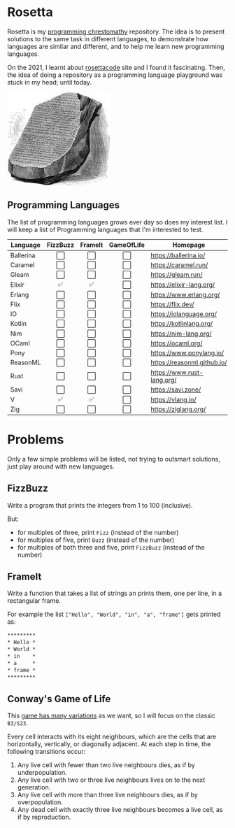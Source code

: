# Rosetta
Rosetta is my [programming chrestomathy][chrestomathy] repository.
The idea is to present solutions to the same task in different languages, to demonstrate how languages are similar and different, and to help me learn new programming languages.

On the 2021, I learnt about [rosettacode][rosettacode] site and I found it fascinating. Then, the idea of doing a repository as a programming language playground was stuck in my head; until today.

![rosetta-stone.jpeg](./rosetta-stone.jpeg)

## Programming Languages
The list of programming languages grows ever day so does my interest list. I will keep a list of Programming languages that
I'm interested to test.

Language | FizzBuzz | FrameIt | GameOfLife | Homepage |
---------|:--------:|:-------:|:----------:| ---------|
Ballerina| :white_large_square: | :white_large_square: | :white_large_square: | https://ballerina.io/
Caramel  | :white_large_square: | :white_large_square: | :white_large_square: | https://caramel.run/
Gleam    | :white_large_square: | :white_large_square: | :white_large_square: | https://gleam.run/
Elixir   | :white_check_mark:   | :white_check_mark:   | :white_large_square: | https://elixir-lang.org/
Erlang   | :white_large_square: | :white_large_square: | :white_large_square: | https://www.erlang.org/
Flix     | :white_large_square: | :white_large_square: | :white_large_square: | https://flix.dev/
IO       | :white_large_square: | :white_large_square: | :white_large_square: | https://iolanguage.org/
Kotlin   | :white_large_square: | :white_large_square: | :white_large_square: | https://kotlinlang.org/
Nim      | :white_large_square: | :white_large_square: | :white_large_square: | https://nim-lang.org/
OCaml    | :white_large_square: | :white_large_square: | :white_large_square: | https://ocaml.org/
Pony     | :white_large_square: | :white_large_square: | :white_large_square: | https://www.ponylang.io/
ReasonML | :white_large_square: | :white_large_square: | :white_large_square: | https://reasonml.github.io/
Rust     | :white_large_square: | :white_large_square: | :white_large_square: | https://www.rust-lang.org/
Savi     | :white_large_square: | :white_large_square: | :white_large_square: | https://savi.zone/
V        | :white_check_mark:   | :white_check_mark:   | :white_large_square: | https://vlang.io/
Zig      | :white_large_square: | :white_large_square: | :white_large_square: | https://ziglang.org/



# Problems
Only a few simple problems will be listed, not trying to outsmart solutions, just play around with new languages.

## FizzBuzz
Write a program that prints the integers from 1 to 100 (inclusive).

But:

- for multiples of three, print `Fizz` (instead of the number)
- for multiples of five, print `Buzz` (instead of the number)
- for multiples of both three and five, print `FizzBuzz` (instead of the number)


## FrameIt
Write a function that takes a list of strings an prints them, one per line, in a rectangular frame.

For example the list `["Hello", "World", "in", "a", "frame"]` gets printed as:


    *********
    * Hello *
    * World *
    * in    *
    * a     *
    * frame *
    *********


## Conway's Game of Life
This [game has many variations][game-of-life] as we want, so I will focus on the classic `B3/S23`.

Every cell interacts with its eight neighbours, which are the cells that are horizontally, vertically, or diagonally adjacent. At each step in time, the following transitions occur:

1. Any live cell with fewer than two live neighbours dies, as if by underpopulation.
2. Any live cell with two or three live neighbours lives on to the next generation.
3. Any live cell with more than three live neighbours dies, as if by overpopulation.
4. Any dead cell with exactly three live neighbours becomes a live cell, as if by reproduction.




[chrestomathy]: https://en.wikipedia.org/wiki/Chrestomathy
[rosettacode]: http://www.rosettacode.org/
[fizzbuzz]: http://www.rosettacode.org/wiki/FizzBuzz
[game-of-life]: https://en.wikipedia.org/wiki/Conway%27s_Game_of_Life
